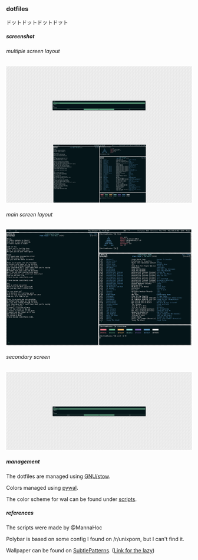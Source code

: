 ### dotfiles

ドットドットドットドット

##### screenshot

###### multiple screen layout

![full-size](scrot.png)

###### main screen layout
![main-screen](screen1.png)

###### secondary screen
![second-screen](screen2.png)


##### management

The dotfiles are managed using [GNU/stow][1].

Colors managed using [pywal][2].

The color scheme for wal can be found under [scripts](/extra/scripts).


##### references

The scripts were made by @MannaHoc

Polybar is based on some config I found on /r/unixporn, but I can't find it.

Wallpaper can be found on [SubtlePatterns][3]. ([Link for the lazy][4])




[1]: https://www.gnu.org/software/stow/
[2]: https://github.com/dylanaraps/pywal
[3]: https://www.toptal.com/designers/subtlepatterns/
[4]: https://www.toptal.com/designers/subtlepatterns/small-steps/
